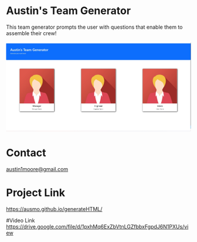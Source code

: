 # Austin's Team Generator

This team generator prompts the user with questions that enable them to assemble their crew!

![](team%20generator.jpg)

# Contact
austin1moore@gmail.com

# Project Link
https://ausmo.github.io/generateHTML/

#Video Link
https://drive.google.com/file/d/1pxhMq6ExZbVtnLGZfbbxFgpdJ6N1PXUs/view